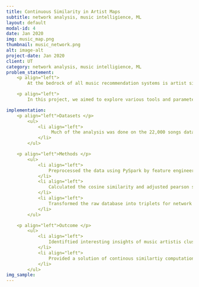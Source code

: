 ```yaml
---
title: Continuous Similarity in Artist Maps
subtitle: network analysis, music intelligience, ML
layout: default
modal-id: 4
date: Jan 2020
img: music_map.png
thumbnail: music_network.png
alt: image-alt
project-date: Jan 2020
client: UT
category: network analysis, music intelligience, ML
problem_statement: 
    <p align="left"> 
        At the bedrock of all music recommendation systems is artist similarity. Aside from Spotify, many parties have employed big data in an attempt to link similar artists and songs in order to produce more effective recommendations to consumers, both as an extra benefit to consumers and to maintain interest in consuming more from the service.</p>

    <p align="left">
        In this project, we aimed to explore various tools and parameters in the visualization of artist maps. By experimenting with different tools and parameters, we hope to shed light on the inherent ability of certain settings in drawing useful insights.</p>

implementation: 
    <p align="left">Datasets </p>
        <ul> 
            <li align="left">
                 Much of the analysis was done on the 22,000 songs dataset (3.8GB) on a Hadoop server, a subset which was provided on the Million Songs website.
            </li>
        </ul>

    <p align="left">Methods </p>
        <ul>
            <li align="left">
                Preprocessed the data using PySpark by feature engineering, one-hot encoding, normalization and genre categorization.
            </li> 
            <li align="left">
                Calculated the cosine similarity and adjusted pearson similarity with the factorized song-artist matrix.
            </li>
            <li align="left">
                Transformed the raw database into triplets for network graph visualization and used Pyvis, NetworkX and Gephi to visualize the network with interactivity.
            </li> 
        </ul>

    <p align="left">Outcome </p>
        <ul>
            <li align="left">
                Identiftied interesting insights of music artistis clustering and geographical distribution by conducting statistical metrics and network analysis.
            </li> 
            <li align="left">
                Provided a solution of continous similartiy computation as compared to the binary similarity provided by the million song dataset, with a decent level of precision and recall result in the validation set.
            </li> 
        </ul>
img_sample:
---
```

